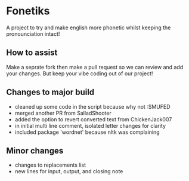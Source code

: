 # Fonetiks
A project to try and make english more phonetic whilst keeping the pronounciation intact!
## How to assist 
Make a seprate fork then make a pull request so we can review and add your changes. But keep your vibe coding out of our project!
## Changes to major build
- cleaned up some code in the script because why not :SMUFED
- merged another PR from SalladShooter
- added the option to revert converted text from ChickenJack007
- in initial multi line comment, isolated letter changes for clarity
- included package 'wordnet' because nltk was complaining
## Minor changes
- changes to replacements list
- new lines for input, output, and closing note

